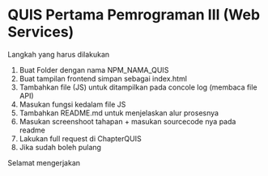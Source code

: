 # QUIS Pertama Pemrograman III (Web Services)

Langkah yang harus dilakukan

1. Buat Folder dengan nama NPM_NAMA_QUIS
2. Buat tampilan frontend simpan sebagai index.html
3. Tambahkan file (JS) untuk ditampilkan pada concole log (membaca file API)
4. Masukan fungsi kedalam file JS
5. Tambahkan README.md untuk menjelaskan alur prosesnya
6. Masukan screenshoot tahapan + masukan sourcecode nya pada readme
7. Lakukan full request di ChapterQUIS
8. Jika sudah boleh pulang

Selamat mengerjakan
